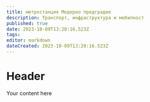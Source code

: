 ```yaml
---
title: метростанция Модерно предградие
description: Транспорт, инфраструктура и мобилност
published: true
date: 2023-10-09T13:20:16.523Z
tags: 
editor: markdown
dateCreated: 2023-10-09T13:20:16.523Z
---
```


# Header
Your content here